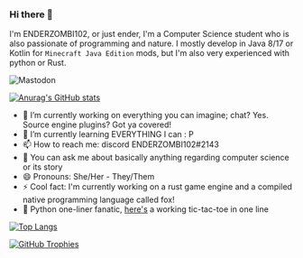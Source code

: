 ### Hi there 👋
I'm ENDERZOMBI102, or just ender, I'm a Computer Science student who is also passionate of programming and nature.
I mostly develop in Java 8/17 or Kotlin for `Minecraft Java Edition` mods, but I'm also very experienced with python or Rust.

![Mastodon](https://img.shields.io/mastodon/follow/109353499816021321?color=violet&domain=https%3A%2F%2Fblobfox.coffee&logo=Mastodon&style=for-the-badge)

[![Anurag's GitHub stats](https://github-readme-stats.vercel.app/api?username=ENDERZOMBI102&show_icons=true&theme=dracula)](https://github.com/anuraghazra/github-readme-stats)

- 🔭 I’m currently working on everything you can imagine; chat? Yes. Source engine plugins? Got ya covered!
- 🌱 I’m currently learning EVERYTHING I can : P
- 📫 How to reach me: discord ENDERZOMBI102#2143
- 💬 You can ask me about basically anything regarding computer science or its story
- 😄 Pronouns: She/Her - They/Them
- ⚡ Cool fact: I'm currently working on a rust game engine and a compiled native programming language called fox!
- 🐍 Python one-liner fanatic, [here's](https://gist.github.com/ENDERZOMBI102/f6a6b76995969577ec7d64397fecb489) a working tic-tac-toe in one line

[![Top Langs](https://github-readme-stats.vercel.app/api/top-langs/?username=ENDERZOMBI102&langs_count=9&layout=compact&theme=dracula)](https://github.com/anuraghazra/github-readme-stats)

[![GitHub Trophies](https://github-profile-trophy.vercel.app/?username=ENDERZOMBI102&theme=dracula&&column=-1)](https://github.com/ryo-ma/github-profile-trophy)
